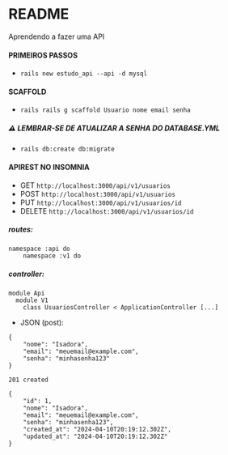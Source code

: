 # README
Aprendendo a fazer uma API 

#### PRIMEIROS PASSOS
- `rails new estudo_api --api -d mysql`

#### SCAFFOLD
- `rails rails g scaffold Usuario nome email senha`

##### :warning: LEMBRAR-SE DE ATUALIZAR A SENHA DO DATABASE.YML 

- `rails db:create db:migrate`

#### APIREST NO INSOMNIA

- GET `http://localhost:3000/api/v1/usuarios` 
- POST `http://localhost:3000/api/v1/usuarios`
- PUT `http://localhost:3000/api/v1/usuarios/id`
- DELETE `http://localhost:3000/api/v1/usuarios/id`

##### routes: 
```
namespace :api do
    namespace :v1 do
```

##### controller: 
```
module Api
  module V1
    class UsuariosController < ApplicationController [...]
```

- JSON (post): 
```
{
	"nome": "Isadora",
	"email": "meuemail@example.com",
	"senha": "minhasenha123"
}
```
```
201 created

{
	"id": 1,
	"nome": "Isadora",
	"email": "meuemail@example.com",
	"senha": "minhasenha123",
	"created_at": "2024-04-10T20:19:12.302Z",
	"updated_at": "2024-04-10T20:19:12.302Z"
}
```